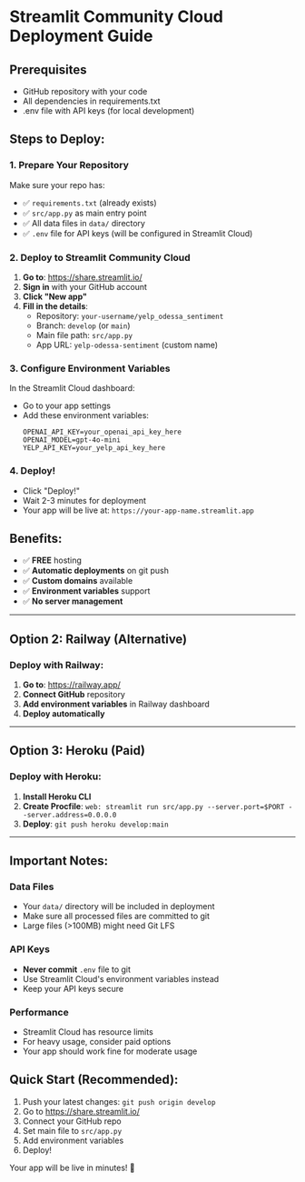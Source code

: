 # Streamlit Community Cloud Deployment Guide

## Prerequisites
- GitHub repository with your code
- All dependencies in requirements.txt
- .env file with API keys (for local development)

## Steps to Deploy:

### 1. Prepare Your Repository
Make sure your repo has:
- ✅ `requirements.txt` (already exists)
- ✅ `src/app.py` as main entry point
- ✅ All data files in `data/` directory
- ✅ `.env` file for API keys (will be configured in Streamlit Cloud)

### 2. Deploy to Streamlit Community Cloud

1. **Go to**: https://share.streamlit.io/
2. **Sign in** with your GitHub account
3. **Click "New app"**
4. **Fill in the details**:
   - Repository: `your-username/yelp_odessa_sentiment`
   - Branch: `develop` (or `main`)
   - Main file path: `src/app.py`
   - App URL: `yelp-odessa-sentiment` (custom name)

### 3. Configure Environment Variables
In the Streamlit Cloud dashboard:
- Go to your app settings
- Add these environment variables:
  ```
  OPENAI_API_KEY=your_openai_api_key_here
  OPENAI_MODEL=gpt-4o-mini
  YELP_API_KEY=your_yelp_api_key_here
  ```

### 4. Deploy!
- Click "Deploy!"
- Wait 2-3 minutes for deployment
- Your app will be live at: `https://your-app-name.streamlit.app`

## Benefits:
- ✅ **FREE** hosting
- ✅ **Automatic deployments** on git push
- ✅ **Custom domains** available
- ✅ **Environment variables** support
- ✅ **No server management**

---

## Option 2: Railway (Alternative)

### Deploy with Railway:
1. **Go to**: https://railway.app/
2. **Connect GitHub** repository
3. **Add environment variables** in Railway dashboard
4. **Deploy automatically**

---

## Option 3: Heroku (Paid)

### Deploy with Heroku:
1. **Install Heroku CLI**
2. **Create Procfile**: `web: streamlit run src/app.py --server.port=$PORT --server.address=0.0.0.0`
3. **Deploy**: `git push heroku develop:main`

---

## Important Notes:

### Data Files
- Your `data/` directory will be included in deployment
- Make sure all processed files are committed to git
- Large files (>100MB) might need Git LFS

### API Keys
- **Never commit** `.env` file to git
- Use Streamlit Cloud's environment variables instead
- Keep your API keys secure

### Performance
- Streamlit Cloud has resource limits
- For heavy usage, consider paid options
- Your app should work fine for moderate usage

## Quick Start (Recommended):
1. Push your latest changes: `git push origin develop`
2. Go to https://share.streamlit.io/
3. Connect your GitHub repo
4. Set main file to `src/app.py`
5. Add environment variables
6. Deploy!

Your app will be live in minutes! 🎉
